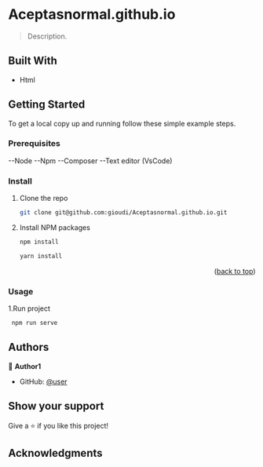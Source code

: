 <a name="readme-top"></a>

# Aceptasnormal.github.io

> Description.

## Built With

- Html



## Getting Started

To get a local copy up and running follow these simple example steps.

### Prerequisites

--Node 
--Npm 
--Composer 
--Text editor (VsCode)

### Install

1. Clone the repo
   ```sh
   git clone git@github.com:gioudi/Aceptasnormal.github.io.git
   ```
2. Install NPM packages
   ```sh
   npm install
   ```
   ```sh
   yarn install
   ```

<p align="right">(<a href="#readme-top">back to top</a>)</p>

### Usage

1.Run project

```sh
 npm run serve
```

## Authors

👤 **Author1**

- GitHub: [@user](https://github.com/haggold)

## Show your support

Give a ⭐️ if you like this project!

## Acknowledgments

